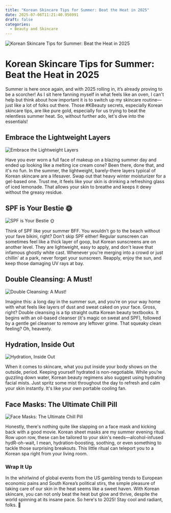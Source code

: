 ```yaml
---
title: "Korean Skincare Tips for Summer: Beat the Heat in 2025"
date: 2025-07-06T11:21:40.956991
draft: false
categories:
  - Beauty and Skincare
---
```


![Korean Skincare Tips for Summer: Beat the Heat in 2025](/images/2025-07-06-korean-skincare-tips-for-summer-beat-the-heat-in-2025.jpg)

# Korean Skincare Tips for Summer: Beat the Heat in 2025

Summer is here once again, and with 2025 rolling in, it’s already proving to be a scorcher! As I sit here fanning myself in what feels like an oven, I can't help but think about how important it is to switch up my skincare routine—just like a lot of folks out there. Those #KBeauty secrets, especially Korean skincare tips, are like pure gold, especially for us trying to beat the relentless summer heat. So, without further ado, let's dive into the essentials!

## Embrace the Lightweight Layers
![Embrace the Lightweight Layers](/images/2025-07-06-korean-skincare-tips-for-summer-beat-the-heat-in-2025-h2-1.jpg)


Have you ever worn a full face of makeup on a blazing summer day and ended up looking like a melting ice cream cone? Been there, done that, and it's no fun. In the summer, the lightweight, barely-there layers typical of Korean skincare are a lifesaver. Swap out that heavy winter moisturizer for a gel-based one. Trust me, it feels like your skin is drinking a refreshing glass of iced lemonade. That allows your skin to breathe and keeps it dewy without the greasy residue.

## SPF is Your Bestie 🌞
![SPF is Your Bestie 🌞](/images/2025-07-06-korean-skincare-tips-for-summer-beat-the-heat-in-2025-h2-2.jpg)


Think of SPF like your summer BFF. You wouldn’t go to the beach without your fave bikini, right? Don’t skip SPF either! Regular sunscreen can sometimes feel like a thick layer of goop, but Korean sunscreens are on another level. They are lightweight, easy to apply, and don't leave that infamous ghostly white cast. Whenever you're merging into a crowd or just chillin' at a park, never forget your sunscreen. Reapply, enjoy the sun, and keep those damaging UV rays at bay.

## Double Cleansing: A Must!
![Double Cleansing: A Must!](/images/2025-07-06-korean-skincare-tips-for-summer-beat-the-heat-in-2025-h2-3.jpg)


Imagine this: a long day in the summer sun, and you’re on your way home with what feels like layers of dust and sweat caked on your face. Gross, right? Double cleansing is a tip straight outta Korean beauty textbooks. It begins with an oil-based cleanser (it's magic on sweat and SPF), followed by a gentle gel cleanser to remove any leftover grime. That squeaky clean feeling? Oh, heavenly.

## Hydration, Inside Out
![Hydration, Inside Out](/images/2025-07-06-korean-skincare-tips-for-summer-beat-the-heat-in-2025-h2-4.jpg)


When it comes to skincare, what you put inside your body shows on the outside, period. Keeping yourself hydrated is non-negotiable. While you’re guzzling down water, Korean beauty regimens also suggest using hydrating facial mists. Just spritz some mist throughout the day to refresh and calm your skin instantly. It's like your own portable cooling fan.

## Face Masks: The Ultimate Chill Pill
![Face Masks: The Ultimate Chill Pill](/images/2025-07-06-korean-skincare-tips-for-summer-beat-the-heat-in-2025-h2-5.jpg)


Honestly, there's nothing quite like slapping on a face mask and kicking back with a good movie. Korean sheet masks are my summer evening ritual. Row upon row, these can be tailored to your skin's needs—alcohol-infused hydR-oh-wait, I mean, hydration-boosting, soothing, or even something to tackle those surprising breakouts. This little ritual can teleport you to a Korean spa right from your living room.

### Wrap It Up

In the whirlwind of global events from the US gambling trends to European economic pains and South Korea’s political stirs, the simple pleasure of taking care of our skin in the heat seems like a sweet haven. With Korean skincare, you can not only beat the heat but glow and thrive, despite the world spinning at its insane pace. So here's to 2025! Stay cool and radiant, folks. 🌟
